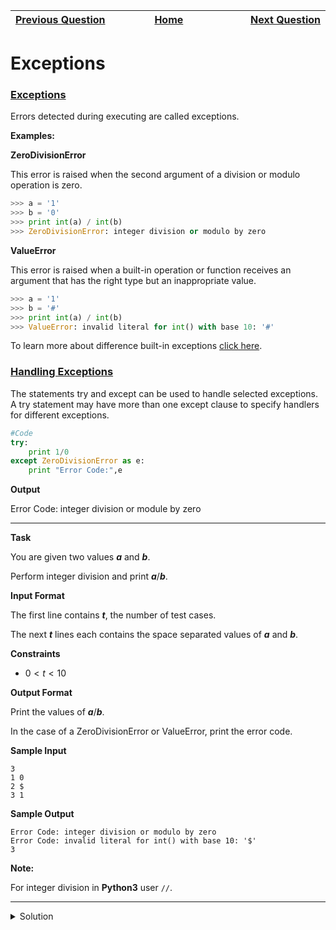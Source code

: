| <img width=1000>[Previous Question](https://github.com/Kevin-Lago/python-hackerrank-solutions/tree/main/src/python/date_and_time/time_delta)</img> | <img width=1000>[Home](https://github.com/Kevin-Lago/python-hackerrank-solutions)</img> | <img width=1000>[Next Question](https://github.com/Kevin-Lago/python-hackerrank-solutions/tree/main/src/python/errors_and_exceptions/incorrect_regex)</img> |
|:---|:---:|---:|

# Exceptions

### [Exceptions](https://docs.python.org/2/tutorial/errors.html#exceptions)

Errors detected during executing are called exceptions.

__Examples:__

__ZeroDivisionError__

This error is raised when the second argument of a division or modulo operation is zero.

```python
>>> a = '1'
>>> b = '0'
>>> print int(a) / int(b)
>>> ZeroDivisionError: integer division or modulo by zero
```

__ValueError__

This error is raised when a built-in operation or function receives an argument that has the right type but an inappropriate value.

```python
>>> a = '1'
>>> b = '#'
>>> print int(a) / int(b)
>>> ValueError: invalid literal for int() with base 10: '#'
```

To learn more about difference built-in exceptions [click here](https://docs.python.org/2/library/exceptions.html#module-exceptions).

### [Handling Exceptions](https://docs.python.org/2/tutorial/errors.html#handling-exceptions)

The statements try and except can be used to handle selected exceptions. A try statement may have more than one except clause to specify handlers for different exceptions.

```python
#Code
try:
    print 1/0
except ZeroDivisionError as e:
    print "Error Code:",e
```

__Output__

Error Code: integer division or module by zero

---

__Task__

You are given two values ___a___ and ___b___.

Perform integer division and print ___a___/___b___.

__Input Format__

The first line contains ___t___, the number of test cases.

The next ___t___ lines each contains the space separated values of ___a___ and ___b___.

__Constraints__

- $0 < t < 10$

__Output Format__

Print the values of ___a___/___b___.

In the case of a ZeroDivisionError or ValueError, print the error code.

__Sample Input__

```
3
1 0
2 $
3 1
```

__Sample Output__

```
Error Code: integer division or modulo by zero
Error Code: invalid literal for int() with base 10: '$'
3
```

__Note:__

For integer division in __Python3__ user ```//```.

---

<details><summary>Solution</summary>
    
```python
if __name__ == '__main__':
    t = int(input())

    for i in range(t):
        a, b = input().split()
        try:
            print(int(a) // int(b))
        except ZeroDivisionError as e:
            print(f"Error Code: {e}")
        except ValueError as e:
            print(f"Error Code: {e}")
```
</details>